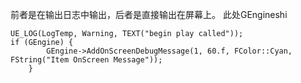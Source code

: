 前者是在输出日志中输出，后者是直接输出在屏幕上。
此处GEngineshi
```
UE_LOG(LogTemp, Warning, TEXT("begin play called"));
if (GEngine) {
		GEngine->AddOnScreenDebugMessage(1, 60.f, FColor::Cyan, FString("Item OnScreen Message"));
	}
```
<!--stackedit_data:
eyJoaXN0b3J5IjpbLTcyMzg2MjQ0MV19
-->